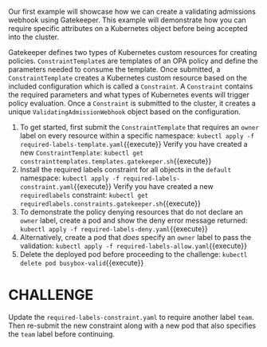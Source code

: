Our first example will showcase how we can create a validating admissions webhook using Gatekeeper. This example will demonstrate how you can require specific attributes on a Kubernetes object before being accepted into the cluster.

Gatekeeper defines two types of Kubernetes custom resources for creating policies. `ConstraintTemplate`s are templates of an OPA policy and define the parameters needed to consume the template. Once submitted, a `ConstraintTemplate` creates a Kubernetes custom resource based on the included configuration which is called a `Constraint`. A `Constraint` contains the required parameters and what types of Kubernetes events will trigger policy evaluation. Once a `Constraint` is submitted to the cluster, it creates a unique `ValidatingAdmissionWebhook` object based on the configuration.

1. To get started, first submit the `ConstraintTemplate` that requires an `owner` label on every resource within a specific namespace:
   `kubectl apply -f required-labels-template.yaml`{{execute}}
   Verify you have created a new `ConstraintTemplate`:
   `kubectl get constrainttemplates.templates.gatekeeper.sh`{{execute}}
1. Install the required labels constraint for all objects in the `default` namespace:
   `kubectl apply -f required-labels-constraint.yaml`{{execute}}
   Verify you have created a new `requiredlabels` constraint:
   `kubectl get requiredlabels.constraints.gatekeeper.sh`{{execute}}
1. To demonstrate the policy denying resources that do not declare an `owner` label, create a pod and show the deny error message returned:
   `kubectl apply -f required-labels-deny.yaml`{{execute}}
1. Alternatively, create a pod that _does_ specify an `owner` label to pass the validation:
   `kubectl apply -f required-labels-allow.yaml`{{execute}}
1. Delete the deployed pod before proceeding to the challenge:
   `kubectl delete pod busybox-valid`{{execute}}

# CHALLENGE

Update the `required-labels-constraint.yaml` to require another label `team`. Then re-submit the new constraint along with a new pod that also specifies the `team` label before continuing.
